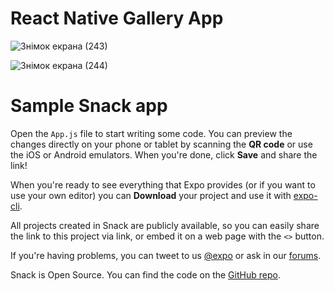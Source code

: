 # React Native Gallery App

![Знімок екрана (243)](https://user-images.githubusercontent.com/76655890/146916012-64f7a469-ab61-4454-8913-bf87a2e9ff2e.png)


![Знімок екрана (244)](https://user-images.githubusercontent.com/76655890/146916052-86b7653b-1fef-441e-bd67-b40481c07f2f.png)

# Sample Snack app

Open the `App.js` file to start writing some code. You can preview the changes directly on your phone or tablet by scanning the **QR code** or use the iOS or Android emulators. When you're done, click **Save** and share the link!

When you're ready to see everything that Expo provides (or if you want to use your own editor) you can **Download** your project and use it with [expo-cli](https://docs.expo.io/get-started/installation).

All projects created in Snack are publicly available, so you can easily share the link to this project via link, or embed it on a web page with the `<>` button.

If you're having problems, you can tweet to us [@expo](https://twitter.com/expo) or ask in our [forums](https://forums.expo.io/c/snack).

Snack is Open Source. You can find the code on the [GitHub repo](https://github.com/expo/snack).
